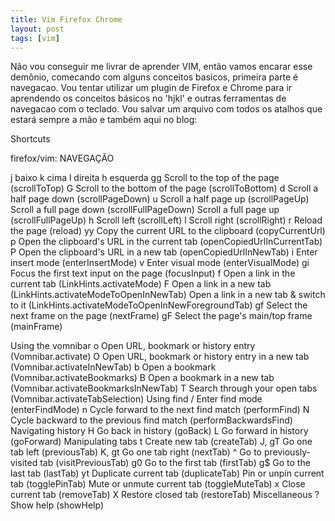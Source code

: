 ```yaml
---
title: Vim Firefox Chrome
layout: post
tags: [vim]
---
```

Não vou conseguir me livrar de aprender VIM, então vamos encarar esse demônio, comecando com alguns conceitos basicos, primeira parte é navegacao. Vou tentar utilizar um plugin de Firefox e Chrome para ir aprendendo os conceitos básicos no 'hjkl' e outras ferramentas de navegacao com o teclado. Vou salvar um arquivo com todos os atalhos que estará sempre a mão e também aqui no blog:

Shortcuts

firefox/vim:
NAVEGAÇÃO

j     baixo
k     cima
l     direita
h     esquerda
gg    Scroll to the top of the page (scrollToTop)
G     Scroll to the bottom of the page (scrollToBottom)
d     Scroll a half page down (scrollPageDown)
u     Scroll a half page up (scrollPageUp)
    Scroll a full page down (scrollFullPageDown)
    Scroll a full page up (scrollFullPageUp)
h     Scroll left (scrollLeft)
l     Scroll right (scrollRight)
r     Reload the page (reload)
yy    Copy the current URL to the clipboard (copyCurrentUrl)
p     Open the clipboard's URL in the current tab (openCopiedUrlInCurrentTab)
P     Open the clipboard's URL in a new tab (openCopiedUrlInNewTab)
i     Enter insert mode (enterInsertMode)
v     Enter visual mode (enterVisualMode)
gi    Focus the first text input on the page (focusInput)
f     Open a link in the current tab (LinkHints.activateMode)
F     Open a link in a new tab (LinkHints.activateModeToOpenInNewTab)
    Open a link in a new tab & switch to it (LinkHints.activateModeToOpenInNewForegroundTab)
gf    Select the next frame on the page (nextFrame)
gF    Select the page's main/top frame (mainFrame)

Using the vomnibar
o     Open URL, bookmark or history entry (Vomnibar.activate)
O     Open URL, bookmark or history entry in a new tab (Vomnibar.activateInNewTab)
b     Open a bookmark (Vomnibar.activateBookmarks)
B     Open a bookmark in a new tab (Vomnibar.activateBookmarksInNewTab)
T     Search through your open tabs (Vomnibar.activateTabSelection)
    Using find
/     Enter find mode (enterFindMode)
n     Cycle forward to the next find match (performFind)
N     Cycle backward to the previous find match (performBackwardsFind)
    Navigating history
H     Go back in history (goBack)
L     Go forward in history (goForward)
    Manipulating tabs
t     Create new tab (createTab)
J, gT     Go one tab left (previousTab)
K, gt     Go one tab right (nextTab)
^     Go to previously-visited tab (visitPreviousTab)
g0    Go to the first tab (firstTab)
g$    Go to the last tab (lastTab)
yt    Duplicate current tab (duplicateTab)
<a-p>     Pin or unpin current tab (togglePinTab)
<a-m>     Mute or unmute current tab (toggleMuteTab)
x     Close current tab (removeTab)
X     Restore closed tab (restoreTab)
    Miscellaneous
?     Show help (showHelp)
